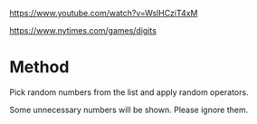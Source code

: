 https://www.youtube.com/watch?v=WslHCziT4xM

https://www.nytimes.com/games/digits

# Method

Pick random numbers from the list and apply random operators.

Some unnecessary numbers will be shown. Please ignore them.
